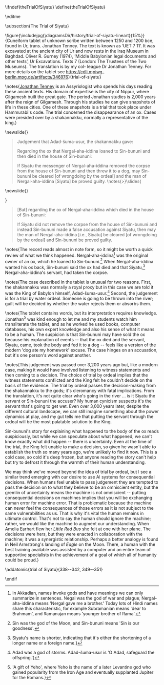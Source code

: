 \ifndef{theTrialOfSiyatu}
\define{theTrialOfSiyatu}

\editme

\subsection{The Trial of Siyatu}


\figure{\includejpg{\diagramsDir/history/trial-of-siyatu-lineart}{15%}}{Cuneiform tablet of unknown scribe written between 1250 and 1200 bce, found in Ur, trans. Jonathan Tenney. The text is known as ‘UET 7 11’. It was excavated at the ancient city of Ur and now rests in the Iraq Museum in Baghdad. Oliver R. Gurney (1974), ‘Middle Babylonian legal documents and other texts’, Ur Excavations. Texts 7 (London: The Trustees of the Two Museums). The translation is by my col- league Dr Jonathan Tenney. For more details on the tablet see <https://cdli.mpiwg-berlin.mpg.de/artifacts/346976>}{trial-of-siyatu}


\notes{[Jonathan Tenney](https://www.arch.cam.ac.uk/staff/dr-jonathan-tenney) is an Assyriologist who spends his days reading these
ancient texts. His domain of expertise is the city of Nippur, where
Gilgamesh built the great gate. The period Jonathan studies is 2,000
years after the reign of Gilgamesh. Through his studies he can give
snapshots of life in these cities. One of these snapshots is a trial
that took place under Hammurabi's code. The trial concerned the
disappearance of an ox. Cases were presided over by a shakannakku,
normally a representative of the king.}

\newslide{}

> Judgement that Adad-šuma-usur, the shakannakku gave:
>
> Regarding the ox that Nergal-aha-iddina loaned to Sin-bununi and then
> died in the house of Sin-bununi:
>
> If Siyatu the messenger of Nergal-aha-iddina removed the corpse from
> the house of Sin-bununi and then threw it to a dog, may Sin-bununi be
> cleared \[of wrongdoing by the ordeal\] and the man of
> Nergal-aha-iddina \[Siyatu\] be proved guilty.
\notes{>}\slides{

\newslide{}

}
> \[But\] regarding the ox of Nergal-aha-iddina which died in the house
> of Sin-bununi:
>
> If Siyatu did not remove the corpse from the house of Sin-bununi and
> instead Sin-bununi made a false accusation against Siyatu, then may
> the man of Nergal-aha-iddina \[i.e., Siyatu\] be cleared \[of
> wrongdoing by the ordeal\] and Sin-bununi be proved guilty.

\notes{The record reads almost in note form, so it might be worth a quick
review of what we think happened. Nergal-aha-iddina[^16] was the
original owner of an ox, which he loaned to Sin-bununi.[^17] When
Nergal-aha-iddina wanted his ox back, Sin-bununi said the ox had died
and that Siyatu,[^18] Nergal-aha-iddina's servant, had taken the corpse.

[^16]: In Akkadian, names invoke gods and have meanings we can only
    summarize in sentences. Negal was the god of war and plague;
    Nergal-aha-iddina means 'Nergal gave me a brother.' Today lots of
    Hindi names share this characteristic, for example Subramanian means
    'dear to Brahmam', and Ramanujan means 'younger brother of Rama'.

[^17]: Sin was the god of the Moon, and Sin-bununi means 'Sin is our
    goodness'.

[^18]: Siyatu's name is shorter, indicating that it's either the
    shortening of a longer name or a foreign name.}

\notes{The case described in the tablet is unusual for two reasons. First, the
shakannakku was normally a royal proxy but in this case we are told it
was the King of Babylon himself, Adad-šuma-usur.[^19] Second, the
judgement is for a trial by water ordeal. Someone is going to be thrown
into the river; guilt will be decided by whether the water rejects them
or absorbs them.

[^19]: Adad was a god of storms. Adad-šuma-usur is 'O Adad, safeguard
    the offspring.'}

\notes{The tablet contains words, but its interpretation requires knowledge.
Jonathan[^20] was kind enough to let me and my students watch him
transliterate the tablet, and as he worked he used books, computer
databases, his own expert knowledge and also his sense of what it means
to be a human. The suspicion is that Sin-bununi may have sold the ox
because his explanation of events -- that the ox died and the servant,
Siyatu, came, took the body and fed it to a dog -- feels like a version
of the modern 'dog ate my homework' excuse. The case hinges on an
accusation, but it's one person's word against another.

[^20]: 'A gift of Yeho', where Yeho is the name of a later Levantine god
    who gained popularity from the Iron Age and eventually supplanted
    Jupiter for the Romans.}

\notes{This judgement was passed over 3,200 years ago but, like a modern case,
making it would have involved listening to witness statements and then
coming to a decision. The choice of trial by ordeal implies that the
witness statements conflicted and the King felt he couldn't decide on
the basis of the evidence. The trial by ordeal passes the
decision-making from the shakannakku to the gods; it's cleromancy with
fatal implications. From the translation, it's not quite clear who's
going in the river ... is it Siyatu the servant or Sin-bununi the
accuser? My human cynicism suspects it's the servant that's going to get
wet. Even over 3,000 years later, despite the different cultural
landscape, we can still imagine something about the power dynamics at
play, and my gut tells me that putting the servant through the ordeal
will be the most palatable solution to the King.

Sin-bununi's story for explaining what happened to the body of the ox
reads suspiciously, but while we can speculate about what happened, we
can't know exactly what did happen -- there is uncertainty. Even at the
time of the trial, the King felt unable to make a decision, so given he
wasn't able to establish the truth so many years ago, we're unlikely to
find it now. This is a cold case, so cold it's deep frozen, but anyone
reading the story can't help but try to defrost it through the warmth of
their human understanding.

We may think we've moved beyond the idea of trial by ordeal, but I see a
similar trend emerging with our desire to use AI systems for
consequential decisions. When humans feel unable to pass judgement they
are tempted to pass the decision on to what they believe to be an
omniscient entity, but the gremlin of uncertainty means the machine is
not omniscient -- putting consequential decisions on machines implies
that you will be exchanging human error for machine error. That is
problematic because the machine can never feel the consequences of those
errors as it is not subject to the same vulnerabilities as us. That is
why it's vital the human remains in ultimate control. That's not to say
the human should ignore the machine; rather, we would like the machine
to augment our understanding. When Amelia Earhart flew her *Little Red
Bus* she felt at one with her plane. The decisions were hers, but they
were enacted in collaboration with the machine; it was a synergistic
relationship. Perhaps a better analogy is found in Neil Armstrong's
landing of *Eagle* on the Moon. There, a human with the best training
available was assisted by a computer and an entire team of supportive
specialists in the achievement of a goal of which all of humanity could
be proud.}



\addatomic{trial of Siyatu}{338--342, 349--351}

\endif
